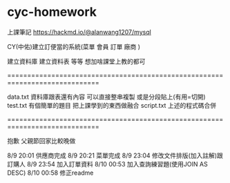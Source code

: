 # cyc-homework

上課筆記
https://hackmd.io/@alanwang1207/mysql

CY(中佑)建立訂便當的系統(菜單 會員 訂單 廠商 ) 

建立資料庫 建立資料表 等等 想加啥課堂上教的都可 

=============================================================================

data.txt 資料庫跟表還有內容 可以直接整串複製 或是分段貼上(有用=切開)
test.txt 有個簡單的題目 把上課學到的東西做融合
script.txt 上述的程式碼合併

=============================================================================

抱歉 父親節回家比較晚做

8/9 20:01 供應商完成
8/9 20:21 菜單完成
8/9 23:04 修改文件排版(加入註解)跟訂購人
8/9 23:54 加入訂單資料
8/10 00:53 加入查詢練習題(使用JOIN AS DESC)
8/10 00:58 修正readme
